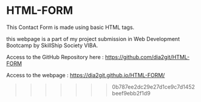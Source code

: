 # HTML-FORM

This Contact Form is made using basic HTML tags.

this webpage is a part of my project submission in Web Development Bootcamp by SkillShip Society VIBA.

Access to the GitHub Repository here : https://github.com/dia2git/HTML-FORM

Access to the webpage : https://dia2git.github.io/HTML-FORM/
>>>>>>> 0b787ee2dc29e27d1ce9c7d1452beef9ebb2f1d9

